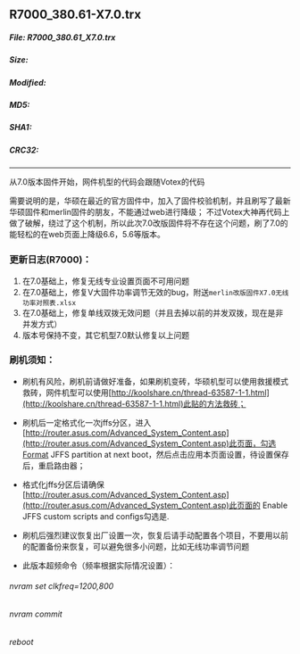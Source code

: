 ## R7000_380.61-X7.0.trx
 
##### File: R7000_380.61_X7.0.trx
##### Size: 
##### Modified: 
##### MD5: 
##### SHA1: 
##### CRC32: 

* * *
从7.0版本固件开始，网件机型的代码会跟随Votex的代码

需要说明的是，华硕在最近的官方固件中，加入了固件校验机制，并且刷写了最新华硕固件和merlin固件的朋友，不能通过web进行降级；
不过Votex大神再代码上做了破解，绕过了这个机制，所以此次7.0改版固件将不存在这个问题，刷了7.0的能轻松的在web页面上降级6.6，5.6等版本。
### 更新日志(R7000)：
1. 在7.0基础上，修复无线专业设置页面不可用问题
2. 在7.0基础上，修复V大固件功率调节无效的bug，附送`merlin改版固件X7.0无线功率对照表.xlsx`
3. 在7.0基础上，修复单线双拨无效问题（并且去掉以前的并发双拨，现在是非并发方式）
4. 版本号保持不变，其它机型7.0默认修复以上问题

### 刷机须知：
* 刷机有风险，刷机前请做好准备，如果刷机变砖，华硕机型可以使用救援模式救砖，网件机型可以使用[http://koolshare.cn/thread-63587-1-1.html](http://koolshare.cn/thread-63587-1-1.html)此贴的方法救砖；
* 刷机后一定格式化一次jffs分区，进入[http://router.asus.com/Advanced_System_Content.asp](http://router.asus.com/Advanced_System_Content.asp)此页面，勾选Format JFFS partition at next boot，然后点击应用本页面设置，待设置保存后，重启路由器；
* 格式化jffs分区后请确保[http://router.asus.com/Advanced_System_Content.asp](http://router.asus.com/Advanced_System_Content.asp)此页面的 Enable JFFS custom scripts and configs勾选是.
* 刷机后强烈建议恢复出厂设置一次，恢复后请手动配置各个项目，不要用以前的配置备份来恢复，可以避免很多小问题，比如无线功率调节问题

* 此版本超频命令（频率根据实际情况设置）：
###### nvram set clkfreq=1200,800
###### nvram commit
###### reboot



